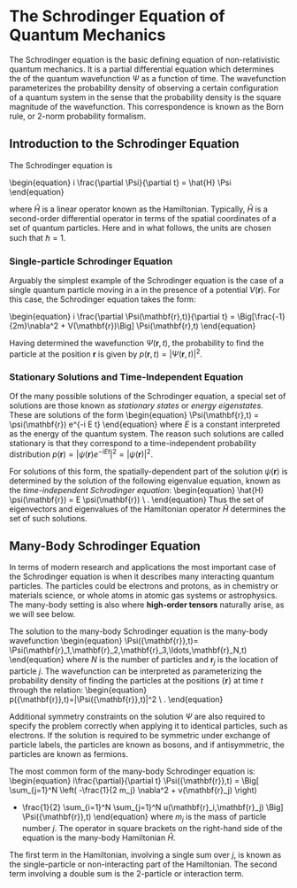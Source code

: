 # The Schrodinger Equation of Quantum Mechanics

The Schrodinger equation is the basic defining equation 
of non-relativistic quantum mechanics.
It is a partial differential equation which determines the
of the quantum wavefunction $\Psi$ as a function of time.
The wavefunction parameterizes the probability density
of observing a certain configuration of
a quantum system in the sense that the 
probability density is the square magnitude of 
the wavefunction. This correspondence is known as
the Born rule, or 2-norm probability formalism.

## Introduction to the Schrodinger Equation

The Schrodinger equation is

\begin{equation}
i \frac{\partial \Psi}{\partial t} = \hat{H} \Psi
\end{equation}

where $\hat{H}$ is a linear operator known as the 
Hamiltonian. Typically, $\hat{H}$ is a second-order
differential operator in terms of the spatial coordinates
of a set of quantum particles. Here and in what follows,
the units are chosen such that $\hbar=1$.

### Single-particle Schrodinger Equation

Arguably the simplest example of the Schrodinger equation
is the case of a single quantum particle moving in a 
in the presence of a potential $V(\mathbf{r})$. 
For this case, the Schrodinger equation takes the form:

\begin{equation}
i \frac{\partial \Psi(\mathbf{r},t)}{\partial t} 
= \Big[\frac{-1}{2m}\nabla^2 + V(\mathbf{r})\Big] \Psi(\mathbf{r},t)
\end{equation}

Having determined the wavefunction $\Psi(\mathbf{r},t)$,
the probability to find the particle at the position $\mathbf{r}$
is given by $p(\mathbf{r},t) = |\Psi(\mathbf{r},t)|^2$.

### Stationary Solutions and Time-Independent Equation

Of the many possible solutions of the Schrodinger equation,
a special set of solutions are those known as *stationary states*
or *energy eigenstates*.
These are solutions of the form
\begin{equation}
\Psi(\mathbf{r},t) = \psi(\mathbf{r}) e^{-i E t}
\end{equation}
where $E$ is a constant interpreted as the energy 
of the quantum system. The reason such solutions are called
stationary is that they correspond to a time-independent 
probability distribution 
$p(\mathbf{r})=|\psi(\mathbf{r}) e^{-i E t}|^2 = |\psi(\mathbf{r})|^2$.

For solutions of this form, the spatially-dependent part of the
solution $\psi(\mathbf{r})$ is determined by the solution of the following eigenvalue equation, known as the *time-independent Schrodinger equation*:
\begin{equation}
\hat{H} \psi(\mathbf{r}) = E \psi(\mathbf{r}) \ .
\end{equation}
Thus the set of eigenvectors and eigenvalues 
of the Hamiltonian operator $\hat{H}$ 
determines the set of such solutions.

## Many-Body Schrodinger Equation

In terms of modern research and applications
the most important case of the Schrodinger equation
is when it describes many interacting quantum particles. 
The particles could be electrons and protons, as in
chemistry or materials science, or whole atoms
in atomic gas systems or astrophysics.
The many-body setting is also where <b>high-order tensors</b>
naturally arise, as we will see below.

The solution to the many-body Schrodinger equation is 
the many-body wavefunction
\begin{equation}
\Psi(\{\mathbf{r}\},t)=
\Psi(\mathbf{r}_1,\mathbf{r}_2,\mathbf{r}_3,\ldots,\mathbf{r}_N,t)
\end{equation}
where $N$ is the number of particles and $\mathbf{r}_j$ is the
location of particle $j$.
The wavefunction can be interpreted as parameterizing the probability
density of finding the particles at the positions $\{\mathbf{r}\}$
at time $t$ through the relation:
\begin{equation}
p(\{\mathbf{r}\},t)=|\Psi(\{\mathbf{r}\},t)|^2 \ .
\end{equation}

Additional symmetry constraints on the solution $\Psi$ are
also required to specify the problem correctly when
applying it to identical particles, such as electrons.
If the solution is required to be symmetric under exchange of
particle labels, the particles are known as bosons, and if 
antisymmetric, the particles are known as fermions.

The most common form of the many-body Schrodinger equation
is:
\begin{equation}
i\frac{\partial}{\partial t} \Psi(\{\mathbf{r}\},t)
= \Big[ \sum_{j=1}^N \left( -\frac{1}{2 m_j} \nabla^2 + v(\mathbf{r}_j) \right)
   + \frac{1}{2} \sum_{i=1}^N \sum_{j=1}^N u(\mathbf{r}_i,\mathbf{r}_j)
  \Big] \Psi(\{\mathbf{r}\},t)
\end{equation}
where $m_j$ is the mass of particle number $j$.
The operator in square brackets on the right-hand side of the equation
is the many-body Hamiltonian $\hat{H}$.

The first term in the Hamiltonian, involving a single sum over $j$, is
known as the single-particle or non-interacting part of the Hamiltonian.
The second term involving a double sum is the 2-particle or interaction
term.


